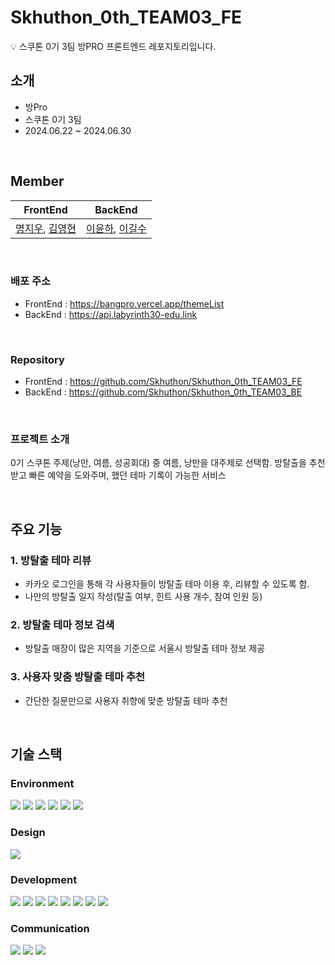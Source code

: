 # Skhuthon_0th_TEAM03_FE
💡 스쿠톤 0기 3팀 방PRO 프론트엔드 레포지토리입니다. 

## 소개
<ul>
  <li>방Pro</li>
  <li>스쿠톤 0기 3팀</li>
  <li>2024.06.22 ~ 2024.06.30</li>
</ul>
<br>

## Member
|                                              FrontEnd                                 |                                BackEnd                                 |
|:-----------------------------------------------------------------------:|:----------------------------------------------------------------------:|
|   [명지우](https://github.com/MyungJiwoo), [김영현](https://github.com/202212025) | [이윤하](https://github.com/labyrinth30), [이길수](https://github.com/kons2003) |

<br>

### 배포 주소
- FrontEnd : https://bangpro.vercel.app/themeList <br>
- BackEnd : https://api.labyrinth30-edu.link

<br>

### Repository
- FrontEnd : https://github.com/Skhuthon/Skhuthon_0th_TEAM03_FE <br>
- BackEnd : https://github.com/Skhuthon/Skhuthon_0th_TEAM03_BE

<br>

### 프로젝트 소개

0기 스쿠톤 주제(낭만, 여름, 성공회대) 중 여름, 낭만을 대주제로 선택함. 방탈출을 추천 받고 빠른 예약을 도와주며, 했던 테마 기록이 가능한 서비스

<br>

## 주요 기능
### 1. 방탈출 테마 리뷰
- 카카오 로그인을 통해 각 사용자들이 방탈출 테마 이용 후, 리뷰할 수 있도록 함.
- 나만의 방탈출 일지 작성(탈출 여부, 힌트 사용 개수, 참여 인원 등)

### 2. 방탈출 테마 정보 검색
- 방탈출 매장이 많은 지역을 기준으로 서울시 방탈출 테마 정보 제공

### 3. 사용자 맞춤 방탈출 테마 추천
- 간단한 질문만으로 사용자 취향에 맞춘 방탈출 테마 추천

<br>

## 기술 스택
### Environment
<img src="https://img.shields.io/badge/intellij idea-000000?style=for-the-badge&logo=intellij idea&logoColor=white">
<img src="https://img.shields.io/badge/github-181717?style=for-the-badge&logo=github&logoColor=white">
<img src="https://img.shields.io/badge/git-F05032?style=for-the-badge&logo=git&logoColor=white">
<img src="https://img.shields.io/badge/Visual%20Studio%20Code-0078d7.svg?style=for-the-badge&logo=visual-studio-code&logoColor=white">
<img src="https://img.shields.io/badge/Postman-FF6C37?style=for-the-badge&logo=postman&logoColor=white">
<img src="https://img.shields.io/badge/Insomnia-black?style=for-the-badge&logo=insomnia&logoColor=5849BE">

### Design
<img src="https://img.shields.io/badge/figma-%23F24E1E.svg?style=for-the-badge&logo=figma&logoColor=white">

### Development
<img src="https://img.shields.io/badge/aws-FF9900?style=for-the-badge&logo=amazoncloudwatch&logoColor=white">
<img src="https://img.shields.io/badge/postgres-%23316192.svg?style=for-the-badge&logo=postgresql&logoColor=white">
<img src="https://img.shields.io/badge/nestjs-%23E0234E.svg?style=for-the-badge&logo=nestjs&logoColor=white">
<img src="https://img.shields.io/badge/node.js-6DA55F?style=for-the-badge&logo=node.js&logoColor=white">
<img src="https://img.shields.io/badge/typescript-%23007ACC.svg?style=for-the-badge&logo=typescript&logoColor=white"> 
<img src="https://img.shields.io/badge/react-%2320232a.svg?style=for-the-badge&logo=react&logoColor=%2361DAFB">
<img src="https://img.shields.io/badge/Vercel-000000?style=flat-square&logo=Vercel&logoColor=white"/>
<img src="https://img.shields.io/badge/threejs-black?style=for-the-badge&logo=three.js&logoColor=white"/>

### Communication
<img src="https://img.shields.io/badge/kakaotalk-ffcd00.svg?style=for-the-badge&logo=kakaotalk&logoColor=000000">
<img src="https://img.shields.io/badge/discord-5865F2?style=for-the-badge&logo=discord&logoColor=white"> 
<img src="https://img.shields.io/badge/notion-000000?style=for-the-badge&logo=notion&logoColor=white">
